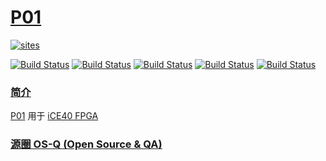 ﻿# [P01](https://github.com/OS-Q/P01)

[![sites](http://182.61.61.133/link/resources/OSQ.png)](http://www.OS-Q.com)

[![Build Status](https://github.com/OS-Q/P01/workflows/CI/badge.svg)](https://github.com/OS-Q/P01/actions/workflows/CI.yml)
[![Build Status](https://github.com/OS-Q/P01/workflows/CD/badge.svg)](https://github.com/OS-Q/P01/actions/workflows/CD.yml)
[![Build Status](https://circleci.com/gh/OS-Q/P01.svg?style=svg)](https://circleci.com/gh/OS-Q/P01)
[![Build Status](https://travis-ci.com/OS-Q/P01.svg?branch=master)](https://travis-ci.com/OS-Q/P01)
[![Build Status](https://cloud.drone.io/api/badges/OS-Q/P01/status.svg)](https://cloud.drone.io/OS-Q/P01)


### [简介](https://github.com/OS-Q/P01/wiki)

[P01](https://github.com/OS-Q/P01) 用于 [iCE40 FPGA](https://github.com/sochub/FPGA)

### [源圈 OS-Q (Open Source & QA) ](http://www.OS-Q.com)
